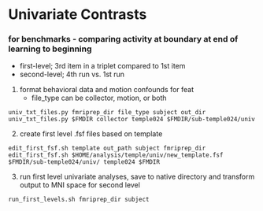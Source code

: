 # Univariate Contrasts

### for benchmarks - comparing activity at boundary at end of learning to beginning
* first-level; 3rd item in a triplet compared to 1st item
* second-level; 4th run vs. 1st run
1. format behavioral data and motion confounds for feat
   * file_type can be collector, motion, or both
```
univ_txt_files.py fmriprep_dir file_type subject out_dir
univ_txt_files.py $FMDIR collector temple024 $FMDIR/sub-temple024/univ
```
2. create first level .fsf files based on template
```
edit_first_fsf.sh template out_path subject fmriprep_dir
edit_first_fsf.sh $HOME/analysis/temple/univ/new_template.fsf $FMDIR/sub-temple024/univ/ temple024 $FMDIR
```
3. run first level univariate analyses, save to native directory and transform output to MNI space for second level
```
run_first_levels.sh fmriprep_dir subject
```
